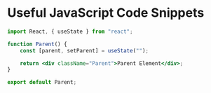 # Useful JavaScript Code Snippets

```jsx
import React, { useState } from "react";

function Parent() {
    const [parent, setParent] = useState("");

    return <div className="Parent">Parent Element</div>;
}

export default Parent;
```
